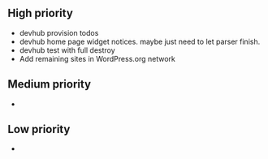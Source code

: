 ## High priority
* devhub provision todos
* devhub home page widget notices. maybe just need to let parser finish.
* devhub test with full destroy
* Add remaining sites in WordPress.org network

## Medium priority
* 


## Low priority
*
